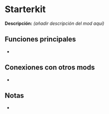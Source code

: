 # Starterkit

**Descripción:** *(añadir descripción del mod aquí)*

## Funciones principales
- 

## Conexiones con otros mods
- 

## Notas
- 
